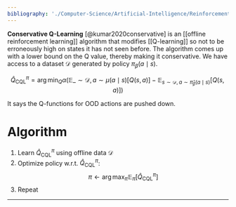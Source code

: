 ```yaml
---
bibliography: './Computer-Science/Artificial-Intelligence/Reinforcement-Learning/papers.bib'
---
```


**Conservative Q-Learning** [@kumar2020conservative] is an [[offline reinforcement learning]] algorithm that modifies [[Q-learning]] so not to be erroneously high on states it has not seen before. The algorithm comes up with a lower bound on the Q value, thereby making it conservative. We have access to a dataset $\mathcal{D}$ generated by policy $\pi_\beta(a \mid s)$.

$$
\hat{Q}^\pi_\text{CQL} = \arg\min_Q \alpha\left( \mathbb{E}\_{\sim \mathcal{D}, a \sim \mu(a \mid s)}\left[Q(s,a)\right] - \mathbb{E}_{s \sim \mathcal{D}, a \sim \hat{\pi}_\beta(a \mid s)}\left[Q(s,a)\right] \right)
$$

It says the Q-functions for OOD actions are pushed down. 

# Algorithm

1. Learn $\hat{Q}^\pi_{\text{CQL}}$ using offline data $\mathcal{D}$
2. Optimize policy w.r.t. $\hat{Q}^\pi_{\text{CQL}}$: $$\pi \leftarrow \arg\max_\pi \mathbb{E}_\pi\left[\hat{Q}^\pi_{\text{CQL}}\right]$$
3. Repeat

---